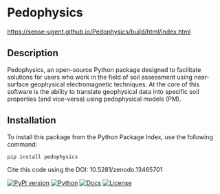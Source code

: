 # Pedophysics

https://sense-ugent.github.io/Pedophysics/build/html/index.html

## Description
Pedophysics, an open-source Python package designed to facilitate solutions for users who work in the field of soil assessment using near-surface geophysical electromagnetic techniques. At the core of this software is the ability to translate geophysical data into specific soil properties (and vice-versa) using pedophysical models (PM). 

## Installation

To install this package from the Python Package Index, use the following command:

```bash
pip install pedophysics 
```

Cite this code using the DOI: 10.5281/zenodo.13465701


[![PyPI version](https://img.shields.io/pypi/v/pedophysics.svg)](https://pypi.org/project/pedophysics/)
[![Python](https://img.shields.io/badge/python-3-blue.svg)](https://www.python.org/)
[![Docs](https://img.shields.io/badge/docs-online-blue.svg)](https://sense-ugent.github.io/Pedophysics/build/html/index.html)
[![License](https://img.shields.io/badge/license-GPL--3.0-orange.svg)](./LICENSE.txt)
